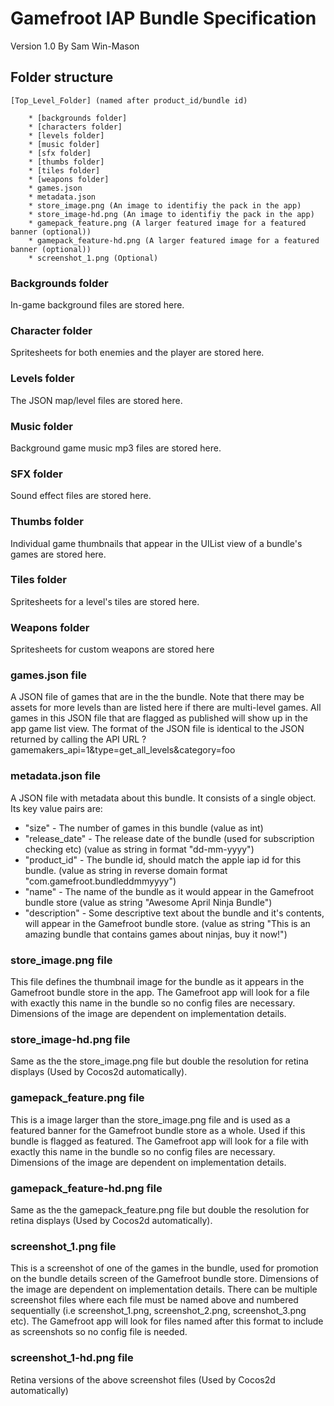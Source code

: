 # Gamefroot IAP Bundle Specification #

Version 1.0
By Sam Win-Mason

## Folder structure ##

	[Top_Level_Folder] (named after product_id/bundle id)

		* [backgrounds folder]
		* [characters folder]
		* [levels folder]
		* [music folder]
		* [sfx folder]
		* [thumbs folder]
		* [tiles folder]
		* [weapons folder]
		* games.json
		* metadata.json
		* store_image.png (An image to identifiy the pack in the app)
		* store_image-hd.png (An image to identifiy the pack in the app)
		* gamepack_feature.png (A larger featured image for a featured banner (optional))
		* gamepack_feature-hd.png (A larger featured image for a featured banner (optional))
		* screenshot_1.png (Optional)

### Backgrounds folder ###

In-game background files are stored here.

### Character folder ###

Spritesheets for both enemies and the player are stored here.

### Levels folder ###

The JSON map/level files are stored here.

### Music folder ###

Background game music mp3 files are stored here.

### SFX folder ###

Sound effect files are stored here.

### Thumbs folder ###

Individual game thumbnails that appear in the UIList view of a bundle's games are
stored here.

### Tiles folder ###

Spritesheets for a level's tiles are stored here.

### Weapons folder ###

Spritesheets for custom weapons are stored here

### games.json file ###

A JSON file of games that are in the the bundle. Note that there
may be assets for more levels than are listed here if there are multi-level
games. All games in this JSON file that are flagged as published will show up in the app game list view.
The format of the JSON file is identical to the JSON returned by calling the API URL ?gamemakers_api=1&type=get_all_levels&category=foo

### metadata.json file ###

A JSON file with metadata about this bundle. It consists of a single object. Its key value pairs are:

* "size" - The number of games in this bundle (value as int)
* "release_date" - The release date of the bundle (used for subscription checking etc) (value as string in format "dd-mm-yyyy")
* "product_id" - The bundle id, should match the apple iap id for this bundle. (value as string in reverse domain format "com.gamefroot.bundleddmmyyyy")
* "name" - The name of the bundle as it would appear in the Gamefroot bundle store (value as string "Awesome April Ninja Bundle")
* "description" - Some descriptive text about the bundle and it's contents, will appear in the Gamefroot bundle store. (value as string "This is an amazing bundle 
that contains games about ninjas, buy it now!")

### store_image.png file ###

This file defines the thumbnail image for the bundle as it appears in the Gamefroot bundle store in the app. The Gamefroot app will
look for a file with exactly this name in the bundle so no config files are necessary. Dimensions of the image are dependent on implementation details.

### store_image-hd.png file ###

Same as the the store_image.png file but double the resolution for retina displays (Used by Cocos2d automatically). 

### gamepack_feature.png file ###

This is a image larger than the store_image.png file and is used as a featured banner for the Gamefroot bundle store as a whole. 
Used if this bundle is flagged as featured. The Gamefroot app will look for a file with exactly this name in the bundle so no config files are necessary. 
Dimensions of the image are dependent on implementation details. 

### gamepack_feature-hd.png file ###

Same as the the gamepack_feature.png file but double the resolution for retina displays (Used by Cocos2d automatically). 

### screenshot_1.png file ###

This is a screenshot of one of the games in the bundle, used for promotion on the bundle details screen of the Gamefroot bundle store. 
Dimensions of the image are dependent on implementation details. There can be multiple screenshot files where each file must be named above
and numbered sequentially (i.e screenshot_1.png, screenshot_2.png, screenshot_3.png etc). The Gamefroot app will look for files named after this format
to include as screenshots so no config file is needed.


### screenshot_1-hd.png file ###

Retina versions of the above screenshot files (Used by Cocos2d automatically)

